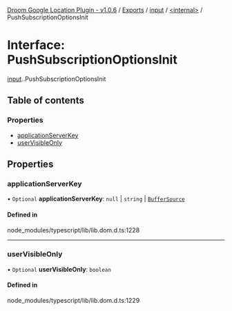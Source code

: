 [Droom Google Location Plugin - v1.0.6](../README.md) / [Exports](../modules.md) / [input](../modules/input.md) / [<internal\>](../modules/input._internal_.md) / PushSubscriptionOptionsInit

# Interface: PushSubscriptionOptionsInit

[input](../modules/input.md).[<internal>](../modules/input._internal_.md).PushSubscriptionOptionsInit

## Table of contents

### Properties

- [applicationServerKey](input._internal_.PushSubscriptionOptionsInit.md#applicationserverkey)
- [userVisibleOnly](input._internal_.PushSubscriptionOptionsInit.md#uservisibleonly)

## Properties

### applicationServerKey

• `Optional` **applicationServerKey**: ``null`` \| `string` \| [`BufferSource`](../modules/input._internal_.md#buffersource)

#### Defined in

node_modules/typescript/lib/lib.dom.d.ts:1228

___

### userVisibleOnly

• `Optional` **userVisibleOnly**: `boolean`

#### Defined in

node_modules/typescript/lib/lib.dom.d.ts:1229
